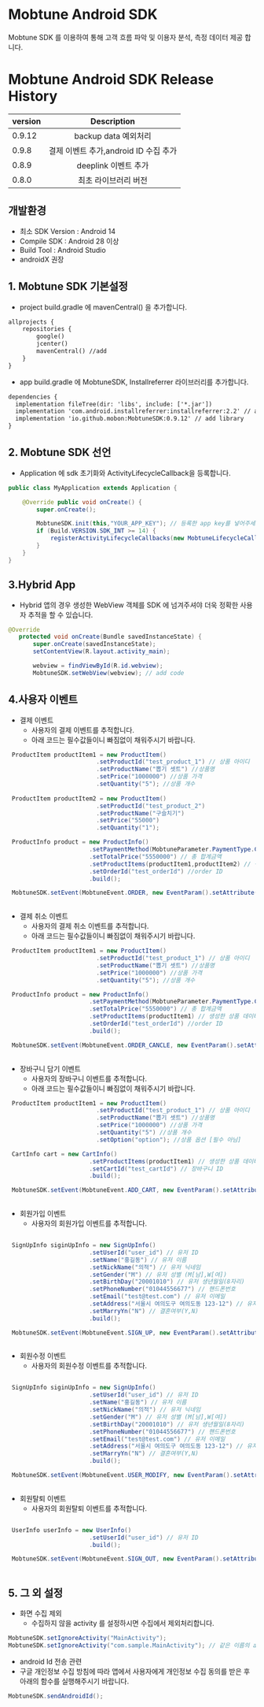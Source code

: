 # Mobtune Android SDK

Mobtune SDK 를 이용하여 통해 고객 흐름 파악 및 이용자 분석, 측정 데이터 제공 합니다.

# Mobtune Android SDK Release History
 |version|Description|
|---|:---:|
|0.9.12|backup data 예외처리|
|0.9.8|결제 이벤트 추가,android ID 수집 추가|
|0.8.9|deeplink 이벤트 추가|
|0.8.0|최초 라이브러리 버전|

## 개발환경
- 최소 SDK Version : Android 14
- Compile SDK : Android 28 이상
- Build Tool : Android Studio 
- androidX 권장

## 1. Mobtune SDK 기본설정

- project build.gradle 에 mavenCentral() 을 추가합니다.

```XML
allprojects {
    repositories {
        google()
        jcenter()
        mavenCentral() //add
    }
}
```

- app build.gradle 에 MobtuneSDK, Installreferrer 라이브러리를 추가합니다.
```XML
dependencies {
  implementation fileTree(dir: 'libs', include: ['*.jar'])
  implementation 'com.android.installreferrer:installreferrer:2.2' // add library
  implementation 'io.github.mobon:MobtuneSDK:0.9.12' // add library
}
```


## 2. Mobtune SDK 선언
 - Application 에 sdk 초기화와 ActivityLifecycleCallback을 등록합니다.

```java
public class MyApplication extends Application {

    @Override public void onCreate() {
        super.onCreate();

        MobtuneSDK.init(this,"YOUR_APP_KEY"); // 등록한 app key를 넣어주세요.
        if (Build.VERSION.SDK_INT >= 14) {
            registerActivityLifecycleCallbacks(new MobtuneLifecycleCallbacks(this));
        }
    }
}

```

## 3.Hybrid App
 - Hybrid 앱의 경우 생성한 WebView 객체를 SDK 에 넘겨주셔야 더욱 정확한 사용자 추적을 할 수 있습니다.
 
 ```java
 @Override
    protected void onCreate(Bundle savedInstanceState) {
        super.onCreate(savedInstanceState);
        setContentView(R.layout.activity_main);

        webview = findViewById(R.id.webview);
        MobtuneSDK.setWebView(webview); // add code
```

## 4.사용자 이벤트 

- 결제 이벤트
  - 사용자의 결제 이벤트를 추적합니다.
  - 아래 코드는 필수값들이니 빠짐없이 채워주시기 바랍니다.
  
 ```java
  ProductItem productItem1 = new ProductItem()
                          .setProductId("test_product_1") // 상품 아이디
                          .setProductName("뽑기 셋트") //상품명
                          .setPrice("1000000") //상품 가격
                          .setQuantity("5"); //상품 개수
                          
  ProductItem productItem2 = new ProductItem()
                          .setProductId("test_product_2")
                          .setProductName("구슬치기")
                          .setPrice("55000")
                          .setQuantity("1");

  ProductInfo product = new ProductInfo()
                        .setPaymentMethod(MobtuneParameter.PaymentType.CREDITCARD) //결제방법
                        .setTotalPrice("5550000") // 총 합계금액
                        .setProductItems(productItem1,productItem2) // 생성한 상품 데이터를(ProductItem) 넣어주세요.
                        .setOrderId("test_orderId") //order ID
                        .build();

  MobtuneSDK.setEvent(MobtuneEvent.ORDER, new EventParam().setAttribute(MobtuneParameter.PRODUCTS, product));
                
```

- 결제 취소 이벤트
  - 사용자의 결제 취소 이벤트를 추적합니다.
  - 아래 코드는 필수값들이니 빠짐없이 채워주시기 바랍니다.
  
 ```java
  ProductItem productItem1 = new ProductItem()
                          .setProductId("test_product_1") // 상품 아이디
                          .setProductName("뽑기 셋트") //상품명
                          .setPrice("1000000") //상품 가격
                          .setQuantity("5"); //상품 개수

  ProductInfo product = new ProductInfo()
                        .setPaymentMethod(MobtuneParameter.PaymentType.CREDITCARD) //결제방법
                        .setTotalPrice("5550000") // 총 합계금액
                        .setProductItems(productItem1) // 생성한 상품 데이터를(ProductItem) 넣어주세요.
                        .setOrderId("test_orderId") //order ID
                        .build();

  MobtuneSDK.setEvent(MobtuneEvent.ORDER_CANCLE, new EventParam().setAttribute(MobtuneParameter.PRODUCTS, product));
                
```

- 장바구니 담기 이벤트
  - 사용자의 장바구니 이벤트를 추적합니다.
  - 아래 코드는 필수값들이니 빠짐없이 채워주시기 바랍니다.
  
 ```java
  ProductItem productItem1 = new ProductItem()
                          .setProductId("test_product_1") // 상품 아이디
                          .setProductName("뽑기 셋트") //상품명
                          .setPrice("1000000") //상품 가격
                          .setQuantity("5") //상품 개수
                          .setOption("option"); //상품 옵션 [필수 아님]

  CartInfo cart = new CartInfo()                        
                        .setProductItems(productItem1) // 생성한 상품 데이터를(ProductItem) 넣어주세요.
                        .setCartId("test_cartId") // 장바구니 ID
                        .build();

  MobtuneSDK.setEvent(MobtuneEvent.ADD_CART, new EventParam().setAttribute(MobtuneParameter.PRODUCTS, cart));
                
```

- 회원가입 이벤트
  - 사용자의 회원가입 이벤트를 추적합니다.
  
 ```java

  SignUpInfo siginUpInfo = new SignUpInfo()                        
                        .setUserId("user_id") // 유저 ID    
                        .setName("홍길동") // 유저 이름 
                        .setNickName("의적") // 유저 닉네임    
                        .setGender("M") // 유저 성별 (M[남],W[여])
                        .setBirthDay("20001010") // 유저 생년월일(8자리)     
                        .setPhoneNumber("01044556677") // 핸드폰번호 
                        .setEmail("test@test.com") // 유저 이메일    
                        .setAddress("서울시 여의도구 여의도동 123-12") // 유저 주소    
                        .setMarryYn("N") // 결혼여부(Y,N)    
                        .build();

  MobtuneSDK.setEvent(MobtuneEvent.SIGN_UP, new EventParam().setAttribute(MobtuneParameter.PRODUCTS, siginUpInfo));
                
```

- 회원수정 이벤트
  - 사용자의 회원수정 이벤트를 추적합니다.
  
 ```java

  SignUpInfo siginUpInfo = new SignUpInfo()                        
                        .setUserId("user_id") // 유저 ID    
                        .setName("홍길동") // 유저 이름 
                        .setNickName("의적") // 유저 닉네임    
                        .setGender("M") // 유저 성별 (M[남],W[여])
                        .setBirthDay("20001010") // 유저 생년월일(8자리)     
                        .setPhoneNumber("01044556677") // 핸드폰번호 
                        .setEmail("test@test.com") // 유저 이메일    
                        .setAddress("서울시 여의도구 여의도동 123-12") // 유저 주소    
                        .setMarryYn("N") // 결혼여부(Y,N)    
                        .build();

  MobtuneSDK.setEvent(MobtuneEvent.USER_MODIFY, new EventParam().setAttribute(MobtuneParameter.PRODUCTS, siginUpInfo));
                
```


- 회원탈퇴 이벤트
  - 사용자의 회원탈퇴 이벤트를 추적합니다.
  
 ```java

  UserInfo userInfo = new UserInfo()                        
                        .setUserId("user_id") // 유저 ID 
                        .build();

  MobtuneSDK.setEvent(MobtuneEvent.SIGN_OUT, new EventParam().setAttribute(MobtuneParameter.PRODUCTS, userInfo));
                
```


## 5. 그 외 설정
- 화면 수집 제외 
  - 수집하지 않을 activity 를 설정하시면 수집에서 제외처리합니다.

 ```java
 MobtuneSDK.setIgnoreActivity("MainActivity");
 MobtuneSDK.setIgnoreActivity("com.sample.MainActivity"); // 같은 이름의 activity 가 있을 경우 패키지명까지 명시...
 ```
 
 
 - android Id 전송 관련
  - 구글 개인정보 수집 방침에 따라 앱에서 사용자에게 개인정보 수집 동의를 받은 후 아래의 함수를 실행해주시기 바랍니다.

 ```java
 MobtuneSDK.sendAndroidId();
 ```

